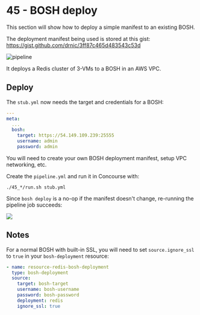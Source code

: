 45 - BOSH deploy
================

This section will show how to deploy a simple manifest to an existing BOSH.

The deployment manifest being used is stored at this gist: https://gist.github.com/drnic/3ff87c465d483543c53d

![pipeline](http://cl.ly/image/1U1R2e1m412a/bosh-deploy-pipeline.png)

It deploys a Redis cluster of 3-VMs to a BOSH in an AWS VPC.

Deploy
------

The `stub.yml` now needs the target and credentials for a BOSH:

```yaml
---
meta:
  ...
  bosh:
    target: https://54.149.109.239:25555
    username: admin
    password: admin
```

You will need to create your own BOSH deployment manifest, setup VPC networking, etc.

Create the `pipeline.yml` and run it in Concourse with:

```
./45_*/run.sh stub.yml
```

Since `bosh deploy` is a no-op if the manifest doesn't change, re-running the pipeline job succeeds:

![](http://cl.ly/image/2f0l1W200q3L/bosh-deploy-redis.png)

Notes
-----

For a normal BOSH with built-in SSL, you will need to set `source.ignore_ssl` to `true` in your `bosh-deployment` resource:

```yaml
- name: resource-redis-bosh-deployment
  type: bosh-deployment
  source:
    target: bosh-target
    username: bosh-username
    password: bosh-password
    deployment: redis
    ignore_ssl: true
```
